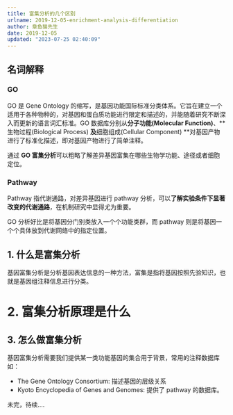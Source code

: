 ```yaml
---
title: 富集分析的几个区别
urlname: 2019-12-05-enrichment-analysis-differentiation
author: 章鱼猫先生
date: 2019-12-05
updated: "2023-07-25 02:40:09"
---
```


## 名词解释

### GO

GO 是 Gene Ontology 的缩写，是基因功能国际标准分类体系。它旨在建立一个适用于各种物种的，对基因和蛋白质功能进行限定和描述的，并能随着研究不断深入而更新的语言词汇标准。GO 数据库分别从**分子功能(Molecular Function)**、**生物过程(Biological Process) **及**细胞组成(Cellular Component) **对基因产物进行了标准化描述，即对基因产物进行了简单注释。

通过 **GO 富集分析**可以粗略了解差异基因富集在哪些生物学功能、途径或者细胞定位。

### Pathway

Pathway 指代谢通路，对差异基因进行 pathway 分析，可以**了解实验条件下显著改变的代谢通路**，在机制研究中显得尤为重要。

GO 分析好比是将基因分门别类放入一个个功能类群，而 pathway 则是将基因一个个具体放到代谢网络中的指定位置。

## 1. 什么是富集分析

基因富集分析是分析基因表达信息的一种方法，富集是指将基因按照先验知识，也就是基因组注释信息进行分类。

# 2. 富集分析原理是什么

## 3. 怎么做富集分析

基因富集分析需要我们提供某一类功能基因的集合用于背景，常用的注释数据库如：

- The Gene Ontology Consortium: 描述基因的层级关系
- Kyoto Encyclopedia of Genes and Genomes: 提供了 pathway 的数据库。

未完，待续....
